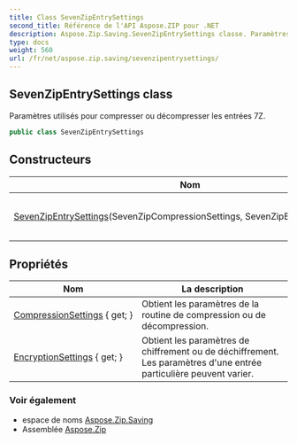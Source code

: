 ```yaml
---
title: Class SevenZipEntrySettings
second_title: Référence de l'API Aspose.ZIP pour .NET
description: Aspose.Zip.Saving.SevenZipEntrySettings classe. Paramètres utilisés pour compresser ou décompresser les entrées 7Z.
type: docs
weight: 560
url: /fr/net/aspose.zip.saving/sevenzipentrysettings/
---
```

## SevenZipEntrySettings class

Paramètres utilisés pour compresser ou décompresser les entrées 7Z.

```csharp
public class SevenZipEntrySettings
```

## Constructeurs

| Nom | La description |
| --- | --- |
| [SevenZipEntrySettings](sevenzipentrysettings/)(SevenZipCompressionSettings, SevenZipEncryptionSettings) | Initialise une nouvelle instance du`SevenZipEntrySettings` classe. |

## Propriétés

| Nom | La description |
| --- | --- |
| [CompressionSettings](../../aspose.zip.saving/sevenzipentrysettings/compressionsettings/) { get; } | Obtient les paramètres de la routine de compression ou de décompression. |
| [EncryptionSettings](../../aspose.zip.saving/sevenzipentrysettings/encryptionsettings/) { get; } | Obtient les paramètres de chiffrement ou de déchiffrement. Les paramètres d'une entrée particulière peuvent varier. |

### Voir également

* espace de noms [Aspose.Zip.Saving](../../aspose.zip.saving/)
* Assemblée [Aspose.Zip](../../)


